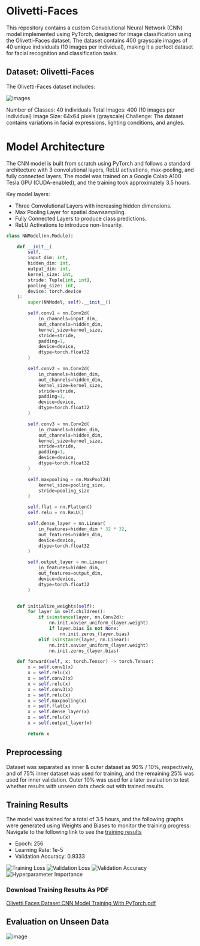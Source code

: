 # Olivetti-Faces

This repository contains a custom Convolutional Neural Network (CNN) model implemented using PyTorch, designed for image classification using the Olivetti-Faces dataset. The dataset contains 400 grayscale images of 40 unique individuals (10 images per individual), making it a perfect dataset for facial recognition and classification tasks.


## Dataset: Olivetti-Faces
The Olivetti-Faces dataset includes:

![images](https://github.com/user-attachments/assets/756315d9-5618-4308-9893-0afe351198be)

Number of Classes: 40 individuals
Total Images: 400 (10 images per individual)
Image Size: 64x64 pixels (grayscale)
Challenge: The dataset contains variations in facial expressions, lighting conditions, and angles.

# Model Architecture

The CNN model is built from scratch using PyTorch and follows a standard architecture with 3 convolutional layers, ReLU activations, max-pooling, and fully connected layers. The model was trained on a Google Colab A100 Tesla GPU (CUDA-enabled), and the training took approximately 3.5 hours.

Key model layers:

* Three Convolutional Layers with increasing hidden dimensions.
* Max Pooling Layer for spatial downsampling.
* Fully Connected Layers to produce class predictions.
* ReLU Activations to introduce non-linearity.

```Python
class NNModel(nn.Module):

    def __init__(
        self,
        input_dim: int,
        hidden_dim: int,
        output_dim: int,
        kernel_size: int,
        stride: Tuple[int, int],
        pooling_size: int,
        device: torch.device
    ):
        super(NNModel, self).__init__()

        self.conv1 = nn.Conv2d(
            in_channels=input_dim,
            out_channels=hidden_dim,
            kernel_size=kernel_size,
            stride=stride,
            padding=1,
            device=device,
            dtype=torch.float32
        )

        self.conv2 = nn.Conv2d(
            in_channels=hidden_dim,
            out_channels=hidden_dim,
            kernel_size=kernel_size,
            stride=stride,
            padding=1,
            device=device,
            dtype=torch.float32
        )

        self.conv3 = nn.Conv2d(
            in_channels=hidden_dim,
            out_channels=hidden_dim,
            kernel_size=kernel_size,
            stride=stride,
            padding=1,
            device=device,
            dtype=torch.float32
        )

        self.maxpooling = nn.MaxPool2d(
            kernel_size=pooling_size,
            stride=pooling_size
        )

        self.flat = nn.Flatten()
        self.relu = nn.ReLU()

        self.dense_layer = nn.Linear(
            in_features=hidden_dim * 32 * 32,
            out_features=hidden_dim,
            device=device,
            dtype=torch.float32
        )

        self.output_layer = nn.Linear(
            in_features=hidden_dim,
            out_features=output_dim,
            device=device,
            dtype=torch.float32
        )


    def initialize_weights(self):
        for layer in self.children():
            if isinstance(layer, nn.Conv2d):
                nn.init.xavier_uniform_(layer.weight)
                if layer.bias is not None:
                    nn.init.zeros_(layer.bias)
            elif isinstance(layer, nn.Linear):
                nn.init.xavier_uniform_(layer.weight)
                nn.init.zeros_(layer.bias)

    def forward(self, x: torch.Tensor) -> torch.Tensor:
        x = self.conv1(x)
        x = self.relu(x)
        x = self.conv2(x)
        x = self.relu(x)
        x = self.conv3(x)
        x = self.relu(x)
        x = self.maxpooling(x)
        x = self.flat(x)
        x = self.dense_layer(x)
        x = self.relu(x)
        x = self.output_layer(x)

        return x
```

## Preprocessing
Dataset was separated as inner & outer dataset as 90% / 10%, respectively, and of 75% inner dataset was used for training, and the remaining 25% was used for inner validation. Outer 10% was used for a later evaluation to test whether results with unseen
data check out with trained results.


## Training Results

The model was trained for a total of 3.5 hours, and the following graphs were generated using Weights and Biases to monitor the training progress:
Navigate to the following link to see the [training results](https://api.wandb.ai/links/alone-wolf/imr7dvvu)

* Epoch: 256
* Learning Rate: 1e-5
* Validation Accuracy: 0.9333

![Training Loss](https://github.com/user-attachments/assets/dc9e3d07-c2ab-4fa8-9054-93b9e5db11e5)
![Validation Loss](https://github.com/user-attachments/assets/37ee469e-a023-40ca-a6ca-5de18042c1eb)
![Validation Accuracy](https://github.com/user-attachments/assets/6e0668b1-10b6-43ad-b5fe-c36aea6969bb)
![Hyperparameter Importance](https://github.com/user-attachments/assets/d5dd2356-cb3f-4aca-8d80-dcae2e58723a)

### Download Training Results As PDF
[Olivetti Faces Dataset CNN Model Training With PyTorch.pdf](https://github.com/user-attachments/files/17186331/Olivetti.Faces.Dataset.CNN.Model.Training.With.PyTorch.pdf)

## Evaluation on Unseen Data
![image](https://github.com/user-attachments/assets/6cc913cf-ab5e-45bc-a8b8-99e6713b1f44)


